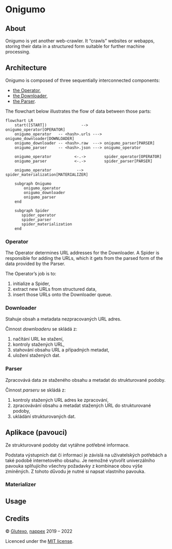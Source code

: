 # Onigumo #

## About ##

Onigumo is yet another web-crawler. It “crawls” websites or webapps, storing their data in a structured form suitable for further machine processing.

## Architecture ##

Onigumo is composed of three sequentially interconnected components:

* [the Operator](#operator),
* [the Downloader](#downloader),
* [the Parser](#parser).

The flowchart below illustrates the flow of data between those parts:

```mermaid
flowchart LR
    start([START])               -->         onigumo_operator[OPERATOR]
    onigumo_operator   -- <hash>.urls ---> onigumo_downloader[DOWNLOADER]
    onigumo_downloader -- <hash>.raw  ---> onigumo_parser[PARSER]
    onigumo_parser     -- <hash>.json ---> onigumo_operator
	
	onigumo_operator          <-.->        spider_operator[OPERATOR]
	onigumo_parser            <-.->        spider_parser[PARSER]

    onigumo_operator           -->         spider_materialization[MATERIALIZER]
	
	subgraph Onigumo
	    onigumo_operator
		onigumo_downloader
		onigumo_parser
	end

    subgraph Spider
       spider_operator
       spider_parser
       spider_materialization
    end
```

### Operator ###

The Operator determines URL addresses for the Downloader. A Spider is responsible for adding the URLs, which it gets from the parsed form of the data provided by the Parser.

The Operator’s job is to:

1. initialize a Spider,
2. extract new URLs from structured data,
3. insert those URLs onto the Downloader queue.

### Downloader ###

Stahuje obsah a metadata nezpracovaných URL adres.

Činnost _downloaderu_ se skládá z:

1. načítání URL ke stažení,
2. kontroly stažených URL,
3. stahování obsahu URL a případných metadat,
4. uložení stažených dat.

### Parser ###

Zpracovává data ze staženého obsahu a metadat do strukturované podoby.

Činnost _parseru_ se skládá z:

1. kontroly stažených URL adres ke zpracování,
2. zpracovávání obsahu a metadat stažených URL do strukturované podoby,
3. ukládání strukturovaných dat.

## Aplikace (pavouci) ##

Ze strukturované podoby dat vytáhne potřebné informace.

Podstata výstupních dat či informací je závislá na uživatelských potřebách a také podobě internetového obsahu. Je nemožné vytvořit univerzálního pavouka splňujícího všechny požadavky z kombinace obou výše zmíněných. Z tohoto důvodu je nutné si napsat vlastního pavouka.

### Materializer ###

## Usage ##

## Credits ##

© [Glutexo](https://github.com/Glutexo), [nappex](https://github.com/nappex) 2019 – 2022

Licenced under the [MIT license](LICENSE.txt).

